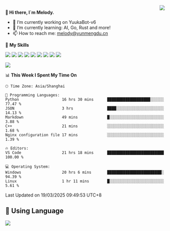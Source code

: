 <a href="#">
  <img align="right" src="https://github-readme-stats.vercel.app/api?username=melodyyuuka&count_private=true&show_icons=true" />
</a>

**👋 Hi there, I`m Melody.**

- 🔭 I’m currently working on YuukaBot-v6
- 🌱 I’m currently learning: AI, Go, Rust and more!
- 📫 How to reach me: melody@yunmengdu.cn

🌟 **My Skills** 

![](https://img.shields.io/badge/-Python-3e74a2?style=flat-square&logo=Python&logoColor=fff)
![](https://img.shields.io/badge/-Java-007396?style=flat-square&logo=OpenJDK&logoColor=fff)
![](https://img.shields.io/badge/-Node.js-339933?style=flat-square&logo=Node.js&logoColor=fff)
![](https://img.shields.io/badge/-Git-f05032?style=flat-square&logo=git&logoColor=fff)
![](https://img.shields.io/badge/-PostgreSQL-4169e1?style=flat-square&logo=PostgreSQL&logoColor=fff)
![](https://img.shields.io/badge/-Rust-000000?style=flat-square&logo=rust&logoColor=fff)
![](https://img.shields.io/badge/-VSCode-007acc?style=flat-square&logo=Visual-Studio-Code&logoColor=fff)
![](https://img.shields.io/badge/-FastAPI-009688?style=flat-square&logo=FastAPI&logoColor=fff)
![](https://img.shields.io/badge/-Linux-000000?style=flat-square&logo=Linux&logoColor=fff)


![](https://wakatime.com/badge/user/fa6dc0e2-47c5-4d2d-ae45-69fec6f2122c.svg)

<!--START_SECTION:waka-->
📊 **This Week I Spent My Time On** 

```text
🕑︎ Time Zone: Asia/Shanghai

💬 Programming Languages: 
Python                   16 hrs 30 mins      ███████████████████░░░░░░   77.47 % 
JSON                     3 hrs               ████░░░░░░░░░░░░░░░░░░░░░   14.13 % 
Markdown                 49 mins             █░░░░░░░░░░░░░░░░░░░░░░░░    3.88 % 
C++                      21 mins             ░░░░░░░░░░░░░░░░░░░░░░░░░    1.68 % 
Nginx configuration file 17 mins             ░░░░░░░░░░░░░░░░░░░░░░░░░    1.39 % 

🔥 Editors: 
VS Code                  21 hrs 18 mins      █████████████████████████   100.00 % 

💻 Operating System: 
Windows                  20 hrs 6 mins       ████████████████████████░   94.39 % 
Linux                    1 hr 11 mins        █░░░░░░░░░░░░░░░░░░░░░░░░    5.61 % 
```


 Last Updated on 19/03/2025 09:49:53 UTC+8
<!--END_SECTION:waka-->

## 🥰 **Using Language**

![](https://github-readme-stats.vercel.app/api/wakatime?username=MelodyYuyuko&layout=compact&hide_border=true)
